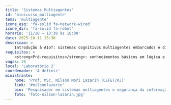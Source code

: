 ```yaml
---
title: 'Sistemas Multiagentes'
id: 'minicurso_multiagente'
tema: 'multiagente'
icone_esq: 'fa-solid fa-network-wired'
icone_dir: 'fa-solid fa-robot'
horario: '11/10 – 13:30 às 18:00'
date: 2025-10-11 13:30
descricao: >
    Introdução à AIoT: sistemas cognitivos multiagentes embarcados e distribuídos usando framework Jason e integração com rede IoT.
requisitos: >
    <strong>Pré-requisitos</strong>: conhecimentos básicos em lógica e programação.
vagas: 28
local: 'Laboratório 2'
coordenador: 'A definir'
ministrante:
    nome: 'Prof. MSc. Nilson Mori Lazarin (CEFET/RJ)'
    link: '#nilsonlazarin'
    bio: 'Pesquisador em sistemas multiagentes e segurança da informação no CEFET/RJ.'
    foto: 'foto-nilson-lazarin.jpg'
---
```

